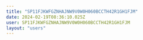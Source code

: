 ```yaml
---
title: "SP11FJKWFGZNHAJNW9V0W0H060BCCTH42R1GH1FJM"
date: 2024-02-19T08:36:10.025Z
user: SP11FJKWFGZNHAJNW9V0W0H060BCCTH42R1GH1FJM
layout: "users"
---
```

    